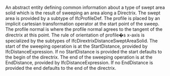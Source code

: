 An abstract entity defining common information about a type of swept area solid which is the result of sweeping an area along a Directrix. The swept area is provided by a subtype of IfcProfileDef. The profile is placed by an implicit cartesian transformation operator at the start point of the sweep. The profile normal is  where the profile normal agrees to the tangent of the directrix at this point. The rule of orientation of profile�s x-axis is specialized by the subtypes of IfcDirextrixDistanceSweptAreaSolid.
The start of the sweeping operation is at the StartDistance, provided by IfcDistanceExpression. If no StartDistance is provided the start defaults to the begin of the directrix. The end of the sweeping operation is at the EndDistance, provided by IfcDistanceExpression. If no EndDistance is provided the end defaults to the end of the directrix.
